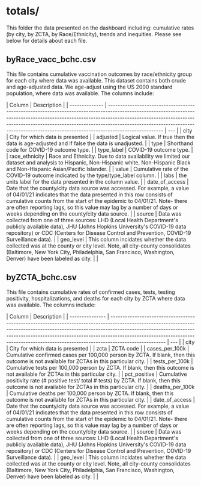 # totals/

This folder the data presented on the dashboard including: cumulative rates (by city, by ZCTA, by Race/Ethnicity), trends and inequities. Please see below for details about each file.

## byRace_vacc_bchc.csv

This file contains cumulative vaccination outcomes by race/ethnicity group for each city where data was available. This dataset contains both crude and age-adjusted data. We age-adjust using the US 2000 standard population, where data was available. The columns include:

| Column         | Description                                                                                                                                                                                                                                                                                                                                     |
| -------------- | ----------------------------------------------------------------------------------------------------------------------------------------------------------------------------------------------------------------------------------------------------------------------------------------------------------------------------------------------- | --- |
| city           | City for which data is presented                                                                                                                                                                                                                                                                                                                |
| adjusted       | Logical value. If true then the data is age-adjusted and if false the data is unadjusted.                                                                                                                                                                                                                                                       |
| type           | Shorthand code for COVID-19 outcome type.                                                                                                                                                                                                                                                                                                       |
| type_label     | COVID-19 outcome type.                                                                                                                                                                                                                                                                                                                          |
| race_ethnicity | Race and Ethnicity. Due to data availability we limited our dataset and analysis to Hispanic, Non-Hispanic white, Non-Hispanic Black and Non-Hispanic Asian/Pacific Islander.                                                                                                                                                                   |
| value          | Cumulative rate of the COVID-19 outcome indicated by the type/type_label column.                                                                                                                                                                                                                                                                |
| labs           | the units label for the data presented in the column value.                                                                                                                                                                                                                                                                                     |
| date_of_access | Date that the county/city data source was accessed. For example, a value of 04/01/21 indicates that the data presented in this row consists of cumulative counts from the start of the epidemic to 04/01/21. Note- there are often reporting lags, so this value may lag by a number of days or weeks depending on the county/city data source. |
| source         | Data was collected from one of three sources: LHD (Local Health Department's publicly available data), JHU (Johns Hopkins University's COVID-19 data repository) or CDC (Centers for Disease Control and Prevention, COVID-19 Surveillance data).                                                                                               |
| geo_level      | This column incidates whether the data collected was at the county or city level. Note, all city-county consolidates (Baltimore, New York City, Philadelphia, San Francisco, Washington, Denver) have been labeled as city.                                                                                                                     |     |

## byZCTA_bchc.csv

This file contains cumulative rates of confirmed cases, tests, testing positivity, hospitalizations, and deaths for each city by ZCTA where data was available. The columns include:

| Column          | Description                                                                                                                                                                                                                                                                                                                                     |
| --------------- | ----------------------------------------------------------------------------------------------------------------------------------------------------------------------------------------------------------------------------------------------------------------------------------------------------------------------------------------------- | --- |
| city            | City for which data is presented                                                                                                                                                                                                                                                                                                                |
| zcta            | ZCTA code                                                                                                                                                                                                                                                                                                                                       |
| cases_per_100k  | Cumulative confirmed cases per 100,000 person by ZCTA. If blank, then this outcome is not available for ZCTAs in this particular city.                                                                                                                                                                                                          |
| tests_per_100k  | Cumulative tests per 100,000 person by ZCTA. If blank, then this outcome is not available for ZCTAs in this particular city.                                                                                                                                                                                                                    |
| pct_positive    | Cumulative positivity rate (# positive test/ total # tests) by ZCTA. If blank, then this outcome is not available for ZCTAs in this particular city.                                                                                                                                                                                            |
| deaths_per_100k | Cumulative deaths per 100,000 person by ZCTA. If blank, then this outcome is not available for ZCTAs in this particular city.                                                                                                                                                                                                                   |
| date_of_access  | Date that the county/city data source was accessed. For example, a value of 04/01/21 indicates that the data presented in this row consists of cumulative counts from the start of the epidemic to 04/01/21. Note- there are often reporting lags, so this value may lag by a number of days or weeks depending on the county/city data source. |
| source          | Data was collected from one of three sources: LHD (Local Health Department's publicly available data), JHU (Johns Hopkins University's COVID-19 data repository) or CDC (Centers for Disease Control and Prevention, COVID-19 Surveillance data).                                                                                               |
| geo_level       | This column incidates whether the data collected was at the county or city level. Note, all city-county consolidates (Baltimore, New York City, Philadelphia, San Francisco, Washington, Denver) have been labeled as city.                                                                                                                     |     |
